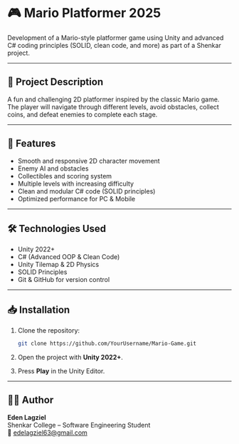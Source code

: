 # 🎮 Mario Platformer 2025

Development of a Mario-style platformer game using Unity and advanced C# coding principles (SOLID, clean code, and more) as part of a Shenkar project.

---

## 📄 Project Description

A fun and challenging 2D platformer inspired by the classic Mario game.  
The player will navigate through different levels, avoid obstacles, collect coins, and defeat enemies to complete each stage.

---

## 🚀 Features

- Smooth and responsive 2D character movement
- Enemy AI and obstacles
- Collectibles and scoring system
- Multiple levels with increasing difficulty
- Clean and modular C# code (SOLID principles)
- Optimized performance for PC & Mobile

---

## 🛠️ Technologies Used

- Unity 2022+
- C# (Advanced OOP & Clean Code)
- Unity Tilemap & 2D Physics
- SOLID Principles
- Git & GitHub for version control

---

## 📥 Installation

1. Clone the repository:
    ```bash
    git clone https://github.com/YourUsername/Mario-Game.git
    ```

2. Open the project with **Unity 2022+**.

3. Press **Play** in the Unity Editor.

---

## 👨‍💻 Author

**Eden Lagziel**  
Shenkar College – Software Engineering Student  
📧 edelagziel63@gmail.com
